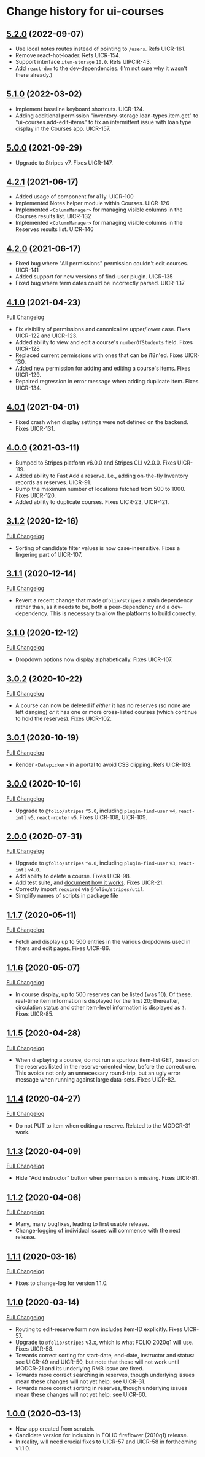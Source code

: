 # Change history for ui-courses

## [5.2.0](https://github.com/folio-org/ui-courses/tree/v5.2.0) (2022-09-07)

* Use local notes routes instead of pointing to `/users`. Refs UICR-161.
* Remove react-hot-loader. Refs UICR-154.
* Support interface `item-storage` `10.0`. Refs UIPCIR-43.
* Add `react-dom` to the dev-dependencies. (I'm not sure why it wasn't there already.)

## [5.1.0](https://github.com/folio-org/ui-courses/tree/v5.1.0) (2022-03-02)

* Implement baseline keyboard shortcuts. UICR-124.
* Adding additional permission "inventory-storage.loan-types.item.get" to "ui-courses.add-edit-items" to fix an intermittent issue with loan type display in the Courses app. UICR-157.

## [5.0.0](https://github.com/folio-org/ui-courses/tree/v5.0.0) (2021-09-29)

* Upgrade to Stripes v7. Fixes UICR-147.

## [4.2.1](https://github.com/folio-org/ui-courses/tree/v4.2.1) (2021-06-17)

* Added usage of <NoValue> component for a11y. UICR-100
* Implemented Notes helper module within Courses. UICR-126
* Implemented `<ColumnManager>` for managing visible columns in the Courses results list. UICR-132
* Implemented `<ColumnManager>` for managing visible columns in the Reserves results list. UICR-146

## [4.2.0](https://github.com/folio-org/ui-courses/tree/v4.2.0) (2021-06-17)

* Fixed bug where "All permissions" permission couldn't edit courses. UICR-141
* Added support for new versions of find-user plugin. UICR-135
* Fixed bug where term dates could be incorrectly parsed. UICR-137

## [4.1.0](https://github.com/folio-org/ui-courses/tree/v4.1.0) (2021-04-23)
[Full Changelog](https://github.com/folio-org/ui-courses/compare/v4.0.1...v4.1.0)

* Fix visibility of permissions and canonicalize upper/lower case. Fixes UICR-122 and UICR-123.
* Added ability to view and edit a course's `numberOfStudents` field. Fixes UICR-128
* Replaced current permissions with ones that can be i18n'ed. Fixes UICR-130.
* Added new permission for adding and editing a course's items. Fixes UICR-129.
* Repaired regression in error message when adding duplicate item. Fixes UICR-134.

## [4.0.1](https://github.com/folio-org/ui-courses/tree/v4.0.1) (2021-04-01)

* Fixed crash when display settings were not defined on the backend. Fixes UICR-131.

## [4.0.0](https://github.com/folio-org/ui-courses/tree/v4.0.0) (2021-03-11)

* Bumped to Stripes platform v6.0.0 and Stripes CLI v2.0.0. Fixes UICR-119.
* Added ability to Fast Add a reserve. I.e., adding on-the-fly Inventory records as reserves. UICR-91.
* Bump the maximum number of locations fetched from 500 to 1000. Fixes UICR-120.
* Added ability to duplicate courses. Fixes UICR-23, UICR-121.

## [3.1.2](https://github.com/folio-org/ui-courses/tree/v3.1.2) (2020-12-16)
[Full Changelog](https://github.com/folio-org/ui-courses/compare/v3.1.1...v3.1.2)

* Sorting of candidate filter values is now case-insensitive. Fixes a lingering part of UICR-107.

## [3.1.1](https://github.com/folio-org/ui-courses/tree/v3.1.1) (2020-12-14)
[Full Changelog](https://github.com/folio-org/ui-courses/compare/v3.1.1...v3.1.0)

* Revert a recent change that made `@folio/stripes` a main dependency rather than, as it needs to be, both a peer-dependency and a dev-dependency. This is necessary to allow the platforms to build correctly.

## [3.1.0](https://github.com/folio-org/ui-courses/tree/v3.1.0) (2020-12-12)
[Full Changelog](https://github.com/folio-org/ui-courses/compare/v3.0.2...v3.1.0)

* Dropdown options now display alphabetically. Fixes UICR-107.

## [3.0.2](https://github.com/folio-org/ui-courses/tree/v3.0.2) (2020-10-22)
[Full Changelog](https://github.com/folio-org/ui-courses/compare/v3.0.1...v3.0.2)

* A course can now be deleted if _either_ it has no reserves (so none are left danging) _or_ it has one or more cross-listed courses (which continue to hold the reserves). Fixes UICR-102.

## [3.0.1](https://github.com/folio-org/ui-courses/tree/v3.0.1) (2020-10-19)
[Full Changelog](https://github.com/folio-org/ui-courses/compare/v3.0.0...v3.0.1)

* Render `<Datepicker>` in a portal to avoid CSS clipping. Refs UICR-103.

## [3.0.0](https://github.com/folio-org/ui-courses/tree/v3.0.0) (2020-10-16)
[Full Changelog](https://github.com/folio-org/ui-courses/compare/v2.0.0...v3.0.0)

* Upgrade to `@folio/stripes` `^5.0`, including `plugin-find-user` `v4`, `react-intl` `v5`, `react-router` `v5`. Fixes UICR-108, UICR-109.

## [2.0.0](https://github.com/folio-org/ui-courses/tree/v2.0.0) (2020-07-31)
[Full Changelog](https://github.com/folio-org/ui-courses/compare/v1.1.7...v2.0.0)

* Upgrade to `@folio/stripes` `^4.0`, including `plugin-find-user` `v3`, `react-intl` `v4.0`.
* Add ability to delete a course. Fixes UICR-98.
* Add test suite, and [document how it works](doc/testing-with-cypress.md). Fixes UICR-21.
* Correctly import `required` via `@folio/stripes/util`.
* Simplify names of scripts in package file

## [1.1.7](https://github.com/folio-org/ui-courses/tree/v1.1.7) (2020-05-11)
[Full Changelog](https://github.com/folio-org/ui-courses/compare/v1.1.6...v1.1.7)

* Fetch and display up to 500 entries in the various dropdowns used in filters and edit pages. Fixes UICR-86.

## [1.1.6](https://github.com/folio-org/ui-courses/tree/v1.1.6) (2020-05-07)
[Full Changelog](https://github.com/folio-org/ui-courses/compare/v1.1.5...v1.1.6)

* In course display, up to 500 reserves can be listed (was 10). Of these, real-time item information is displayed for the first 20; thereafter, circulation status and other item-level information is displayed as `?`. Fixes UICR-85.

## [1.1.5](https://github.com/folio-org/ui-courses/tree/v1.1.5) (2020-04-28)
[Full Changelog](https://github.com/folio-org/ui-courses/compare/v1.1.4...v1.1.5)

* When displaying a course, do not run a spurious item-list GET, based on the reserves listed in the reserve-oriented view, before the correct one. This avoids not only an unnecessary round-trip, but an ugly error message when running against large data-sets. Fixes UICR-82.

## [1.1.4](https://github.com/folio-org/ui-courses/tree/v1.1.4) (2020-04-27)
[Full Changelog](https://github.com/folio-org/ui-courses/compare/v1.1.3...v1.1.4)

* Do not PUT to item when editing a reserve. Related to the MODCR-31 work.

## [1.1.3](https://github.com/folio-org/ui-courses/tree/v1.1.3) (2020-04-09)
[Full Changelog](https://github.com/folio-org/ui-courses/compare/v1.1.2...v1.1.3)

* Hide "Add instructor" button when permission is missing. Fixes UICR-81.

## [1.1.2](https://github.com/folio-org/ui-courses/tree/v1.1.2) (2020-04-06)
[Full Changelog](https://github.com/folio-org/ui-courses/compare/v1.1.1...v1.1.2)

* Many, many bugfixes, leading to first usable release.
* Change-logging of individual issues will commence with the next release.

## [1.1.1](https://github.com/folio-org/ui-courses/tree/v1.1.1) (2020-03-16)
[Full Changelog](https://github.com/folio-org/ui-courses/compare/v1.1.0...v1.1.1)

* Fixes to change-log for version 1.1.0.

## [1.1.0](https://github.com/folio-org/ui-courses/tree/v1.1.0) (2020-03-14)
[Full Changelog](https://github.com/folio-org/ui-courses/compare/v1.0.0...v1.1.0)

* Routing to edit-reserve form now includes item-ID explicitly. Fixes UICR-57.
* Upgrade to `@folio/stripes` v3.x, which is what FOLIO 2020q1 will use. Fixes UICR-58.
* Towards correct sorting for start-date, end-date, instructor and status: see UICR-49 and UICR-50, but note that these will not work until MODCR-21 and its underlying RMB issue are fixed.
* Towards more correct searching in reserves, though underlying issues mean these changes will not yet help: see UICR-31.
* Towards more correct sorting in reserves, though underlying issues mean  these changes will not yet help: see UICR-60.

## [1.0.0](https://github.com/folio-org/ui-courses/tree/v1.0.0) (2020-03-13)

* New app created from scratch.
* Candidate version for inclusion in FOLIO fireflower (2010q1) release.
* In reality, will need crucial fixes to UICR-57 and UICR-58 in forthcoming v1.1.0.


